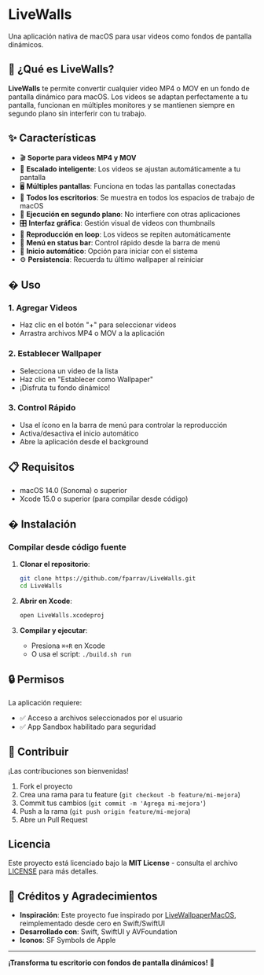 # LiveWalls

Una aplicación nativa de macOS para usar videos como fondos de pantalla dinámicos.

## 🎥 ¿Qué es LiveWalls?

**LiveWalls** te permite convertir cualquier video MP4 o MOV en un fondo de pantalla dinámico para macOS. Los videos se adaptan perfectamente a tu pantalla, funcionan en múltiples monitores y se mantienen siempre en segundo plano sin interferir con tu trabajo.

## ✨ Características

- 🎬 **Soporte para videos MP4 y MOV**
- 📱 **Escalado inteligente**: Los videos se ajustan automáticamente a tu pantalla
- 🖥️ **Múltiples pantallas**: Funciona en todas las pantallas conectadas
- 🏢 **Todos los escritorios**: Se muestra en todos los espacios de trabajo de macOS
- 👻 **Ejecución en segundo plano**: No interfiere con otras aplicaciones
- 🎛️ **Interfaz gráfica**: Gestión visual de videos con thumbnails
- 🔄 **Reproducción en loop**: Los videos se repiten automáticamente
- 📍 **Menú en status bar**: Control rápido desde la barra de menú
- 🚀 **Inicio automático**: Opción para iniciar con el sistema
- ⚙️ **Persistencia**: Recuerda tu último wallpaper al reiniciar

## � Uso

### 1. Agregar Videos
- Haz clic en el botón "+" para seleccionar videos
- Arrastra archivos MP4 o MOV a la aplicación

### 2. Establecer Wallpaper
- Selecciona un video de la lista
- Haz clic en "Establecer como Wallpaper"
- ¡Disfruta tu fondo dinámico!

### 3. Control Rápido
- Usa el ícono en la barra de menú para controlar la reproducción
- Activa/desactiva el inicio automático
- Abre la aplicación desde el background

## 📋 Requisitos

- macOS 14.0 (Sonoma) o superior
- Xcode 15.0 o superior (para compilar desde código)

## �️ Instalación

### Compilar desde código fuente

1. **Clonar el repositorio**:
   ```bash
   git clone https://github.com/fparrav/LiveWalls.git
   cd LiveWalls
   ```

2. **Abrir en Xcode**:
   ```bash
   open LiveWalls.xcodeproj
   ```

3. **Compilar y ejecutar**:
   - Presiona `⌘+R` en Xcode
   - O usa el script: `./build.sh run`

## 🔒 Permisos

La aplicación requiere:
- ✅ Acceso a archivos seleccionados por el usuario
- ✅ App Sandbox habilitado para seguridad

## 🤝 Contribuir

¡Las contribuciones son bienvenidas! 

1. Fork el proyecto
2. Crea una rama para tu feature (`git checkout -b feature/mi-mejora`)
3. Commit tus cambios (`git commit -m 'Agrega mi-mejora'`)
4. Push a la rama (`git push origin feature/mi-mejora`)
5. Abre un Pull Request

##  Licencia

Este proyecto está licenciado bajo la **MIT License** - consulta el archivo [LICENSE](LICENSE) para más detalles.

## 🙏 Créditos y Agradecimientos

- **Inspiración**: Este proyecto fue inspirado por [LiveWallpaperMacOS](https://github.com/thusvill/LiveWallpaperMacOS), reimplementado desde cero en Swift/SwiftUI
- **Desarrollado con**: Swift, SwiftUI y AVFoundation
- **Iconos**: SF Symbols de Apple

---

**¡Transforma tu escritorio con fondos de pantalla dinámicos!** 🎉
